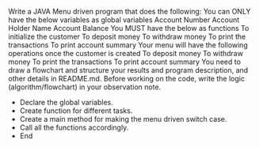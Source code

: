 Write a JAVA Menu driven program that does the following:
You can ONLY have the below variables as global variables
Account Number
Account Holder Name
Account Balance
You MUST have the below as functions
To initialize the customer
To deposit money
To withdraw money
To print the transactions
To print account summary
Your menu will have the following operations once the customer is created
To deposit money
To withdraw money
To print the transactions
To print account summary
You need to draw a flowchart and structure your results and program description, and other details in README.md.
Before working on the code, write the logic (algorithm/flowchart) in your observation note.

* Declare the global variables.
* Create function for different tasks.
* Create a main method for making the menu driven switch case.
* Call all the functions accordingly.
* End